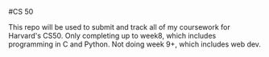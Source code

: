 #CS 50

This repo will be used to submit and track all of my coursework for Harvard's CS50.
Only completing up to week8, which includes programming in C and Python. 
Not doing week 9+, which includes web dev.